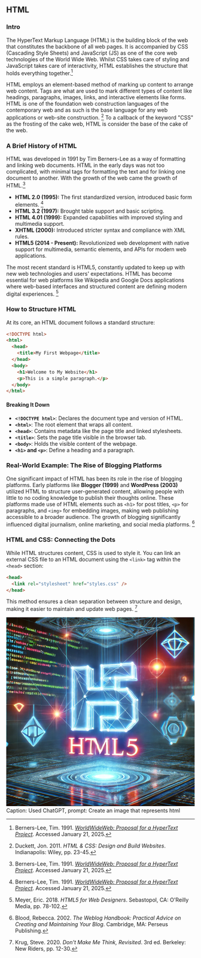 ## HTML

### Intro
The HyperText Markup Language (HTML) is the building block of the web that constitutes the backbone of all web pages. It is accompanied by CSS (Cascading Style Sheets) and JavaScript (JS) as one of the core web technologies of the World Wide Web. Whilst CSS takes care of styling and JavaScript takes care of interactivity, HTML establishes the structure that holds everything together.[^ebersbach01html]

HTML employs an element-based method of marking up content to arrange web content. Tags are what are used to mark different types of content like headings, paragraphs, images, links, and interactive elements like forms. HTML is one of the foundation web construction languages of the contemporary web and as such is the base language for any web applications or web-site construction. [^ebersbach02html] To a callback of the keyword "CSS" as the frosting of the cake web, HTML is consider the base of the cake of the web.


### A Brief History of HTML
HTML was developed in 1991 by Tim Berners-Lee as a way of formatting and linking web documents. HTML in the early days was not too complicated, with minimal tags for formatting the text and for linking one document to another. With the growth of the web came the growth of HTML.[^ebersbach01html]

- **HTML 2.0 (1995):** The first standardized version, introduced basic form elements. [^ebersbach01html]
- **HTML 3.2 (1997):** Brought table support and basic scripting.
- **HTML 4.01 (1999):** Expanded capabilities with improved styling and multimedia support.
- **XHTML (2000):** Introduced stricter syntax and compliance with XML rules.
- **HTML5 (2014 - Present):** Revolutionized web development with native support for multimedia, semantic elements, and APIs for modern web applications.

The most recent standard is HTML5, constantly updated to keep up with new web technologies and users' expectations. HTML has become essential for web platforms like Wikipedia and Google Docs applications where web-based interfaces and structured content are defining modern digital experiences. [^ebersbach03html]


### How to Structure HTML
At its core, an HTML document follows a standard structure:

```html
<!DOCTYPE html>
<html>
  <head>
    <title>My First Webpage</title>
  </head>
  <body>
    <h1>Welcome to My Website</h1>
    <p>This is a simple paragraph.</p>
  </body>
</html>
```


#### Breaking It Down
- **`<!DOCTYPE html>`**: Declares the document type and version of HTML.
- **`<html>`**: The root element that wraps all content.
- **`<head>`**: Contains metadata like the page title and linked stylesheets.
- **`<title>`**: Sets the page title visible in the browser tab.
- **`<body>`**: Holds the visible content of the webpage.
- **`<h1>` and `<p>`**: Define a heading and a paragraph.



### Real-World Example: The Rise of Blogging Platforms
One significant impact of HTML has been its role in the rise of blogging platforms. Early platforms like **Blogger (1999)** and **WordPress (2003)** utilized HTML to structure user-generated content, allowing people with little to no coding knowledge to publish their thoughts online. These platforms made use of HTML elements such as `<h1>` for post titles, `<p>` for paragraphs, and `<img>` for embedding images, making web publishing accessible to a broader audience. The growth of blogging significantly influenced digital journalism, online marketing, and social media platforms. [^ebersbach05html]



### HTML and CSS: Connecting the Dots
While HTML structures content, CSS is used to style it. You can link an external CSS file to an HTML document using the `<link>` tag within the `<head>` section:

```html
<head>
  <link rel="stylesheet" href="styles.css" />
</head>
```

This method ensures a clean separation between structure and design, making it easier to maintain and update web pages. [^ebersbach04html]




[^ebersbach01html]: Berners-Lee, Tim. 1991. *[WorldWideWeb: Proposal for a HyperText Project](https://www.w3.org/History/1991-WWW-NeXT/)*. Accessed January 21, 2025.  
[^ebersbach02html]: Duckett, Jon. 2011. *HTML & CSS: Design and Build Websites*. Indianapolis: Wiley, pp. 23-45.  
[^ebersbach03html]: Meyer, Eric. 2018. *HTML5 for Web Designers*. Sebastopol, CA: O'Reilly Media, pp. 78-102.  
[^ebersbach04html]: Krug, Steve. 2020. *Don't Make Me Think, Revisited*. 3rd ed. Berkeley: New Riders, pp. 12-30.  
[^ebersbach05html]: Blood, Rebecca. 2002. *The Weblog Handbook: Practical Advice on Creating and Maintaining Your Blog*. Cambridge, MA: Perseus Publishing.  



![HTML](images/html_ai.png) 
Caption: Used ChatGPT, prompt: Create an image that represents html
